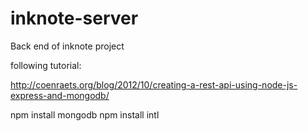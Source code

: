 inknote-server
==============

Back end of inknote project


following tutorial:

http://coenraets.org/blog/2012/10/creating-a-rest-api-using-node-js-express-and-mongodb/

npm install mongodb
npm install intl
